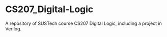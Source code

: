 # CS207_Digital-Logic
A repository of SUSTech course CS207 Digital Logic, including a project in Verilog.
